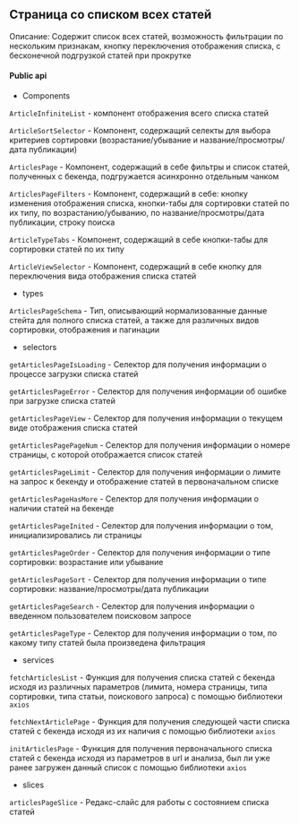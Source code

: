 ## Страница со списком всех статей

Описание:
Содержит список всех статей, возможность фильтрации по нескольким признакам, кнопку переключения отображения списка, с бесконечной подгрузкой статей при прокрутке

#### Public api

- Components

`ArticleInfiniteList` - компонент отображения всего списка статей

`ArticleSortSelector` -  Компонент, содержащий селекты для выбора критериев сортировки (возрастание/убывание и название/просмотры/дата публикации)

`ArticlesPage` - Компонент,  содержащий в себе фильтры и список статей, полученных с бекенда, подгружается асинхронно отдельным чанком

`ArticlesPageFilters` - Компонент,  содержащий в себе: кнопку изменения отображения списка, кнопки-табы для сортировки статей по их типу, по возрастанию/убыванию, по название/просмотры/дата публикации, строку поиска

`ArticleTypeTabs` - Компонент,  содержащий в себе кнопки-табы для сортировки статей по их типу

`ArticleViewSelector` - Компонент,  содержащий в себе кнопку для переключения вида отображения списка статей

- types

`ArticlesPageSchema` - Тип, описывающий нормализованные данные стейта для полного списка статей, а также для различных видов сортировки, отображения  и пагинации

- selectors

`getArticlesPageIsLoading` - Селектор для получения информации о процессе загрузки списка статей

`getArticlesPageError` - Селектор для получения информации об ошибке при загрузке списка статей

`getArticlesPageView` - Селектор для получения информации о текущем виде отображения списка статей

`getArticlesPagePageNum` - Селектор для получения информации о номере страницы, с которой отображается список статей

`getArticlesPageLimit` - Селектор для получения информации о лимите на запрос к бекенду и отображение статей в первоначальном списке

`getArticlesPageHasMore` - Селектор для получения информации о наличии статей на бекенде

`getArticlesPageInited` - Селектор для получения информации о том, инициализировались ли страницы

`getArticlesPageOrder` - Селектор для получения информации о типе сортировки: возрастание или убывание

`getArticlesPageSort` - Селектор для получения информации о типе сортировки: название/просмотры/дата публикации

`getArticlesPageSearch` - Селектор для получения информации о введенном пользователем поисковом запросе

`getArticlesPageType` - Селектор для получения информации о том, по какому типу статей была произведена фильтрация

- services

`fetchArticlesList` - Функция для получения списка статей с бекенда исходя из различных параметров (лимита, номера страницы, типа сортировки, типа статьи, поискового запроса) с помощью библиотеки `axios`

`fetchNextArticlePage` - Функция для получения следующей части списка статей с бекенда исходя из их наличия с помощью библиотеки `axios`

`initArticlesPage` - Функция для получения первоначального списка статей с бекенда исходя из параметров в url и анализа, был ли уже ранее загружен данный список с помощью библиотеки `axios`

- slices

`articlesPageSlice` - Редакс-слайс для работы с состоянием списка статей

